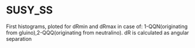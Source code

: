 # SUSY_SS

First histograms, ploted for dRmin and dRmax in case of: 1-QQN(originating from gluino),2-QQQ(originating from neutralino). 
dR is calculated as angular separation
